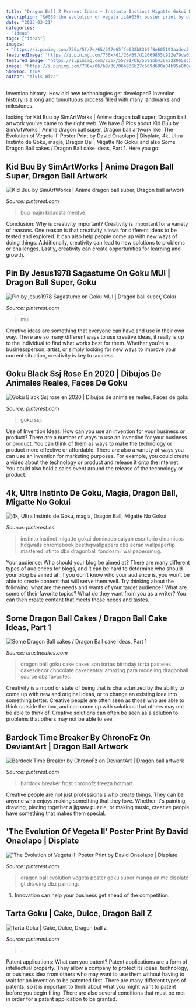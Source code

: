 ```yaml
---
title: "Dragon Ball Z Present Ideas ~ Instinto Instinct Migatte Gokui Dominado Saiyan Escritorio Dinamicos Hdqwalls Chromebook Besthqwallpapers Dbz Ecran Wallpapertip Mastered Istinto Dbs Dragonball Fondosmil Wallpapersmug"
description: "&#039;the evolution of vegeta ii&#039; poster print by david onaolapo"
date: "2023-03-21"
categories:
- "ideas"
tags: ["ideas"]
images:
- "https://i.pinimg.com/736x/5f/7e/65/5f7e65ffe032b8369f8e605192aadec3.jpg"
featuredImage: "https://i.pinimg.com/736x/d1/26/69/d12669855c922e79da017cbefa09994a.jpg"
featured_image: "https://i.pinimg.com/736x/55/91/bb/5591bb436a322065ec5171dfe6d12ed7.jpg"
image: "https://i.pinimg.com/736x/06/b9/36/06b936b27c669d600a04b95a0f0eb145.jpg"
ShowToc: true
author: "Alvis Wiza"
---
```



Invention history: How did new technologies get developed?
Invention history is a long and tumultuous process filled with many landmarks and milestones.

	

		
looking for Kid Buu by SimArtWorks | Anime dragon ball super, Dragon ball artwork you've came to the right web. We have 8 Pics about Kid Buu by SimArtWorks | Anime dragon ball super, Dragon ball artwork like &#039;The Evolution of Vegeta II&#039; Poster Print by David Onaolapo | Displate, 4k, Ultra Instinto de Goku, magia, Dragon Ball, Migatte No Gokui and also Some Dragon Ball cakes / Dragon Ball cake Ideas, Part 1. Here you go:
		
    
## Kid Buu By SimArtWorks | Anime Dragon Ball Super, Dragon Ball Artwork

<img loading=lazy src="https://i.pinimg.com/736x/5f/7e/65/5f7e65ffe032b8369f8e605192aadec3.jpg" onerror="this.onerror=null;this.src='https://tse1.mm.bing.net/th?id=OIP.mOkfAQtc6wIMa8CxlCDOBwHaLC&amp;pid=15.1';" alt="Kid Buu by SimArtWorks | Anime dragon ball super, Dragon ball artwork">

_Source: pinterest.com_

>buu majin kidausta mentve. 

	

Conclusion: Why is creativity important?
Creativity is important for a variety of reasons. One reason is that creativity allows for different ideas to be tested and explored. It can also help people come up with new ways of doing things. Additionally, creativity can lead to new solutions to problems or challenges. Lastly, creativity can create opportunities for learning and growth.

    
## Pin By Jesus1978 Sagastume On Goku MUI | Dragon Ball Super, Goku

<img loading=lazy src="https://i.pinimg.com/736x/43/1f/16/431f166d1ea32fe433de99ebabc6e460.jpg" onerror="this.onerror=null;this.src='https://tse1.mm.bing.net/th?id=OIP.PKPkBFV7spVGfCdJy1ylNgHaJ3&amp;pid=15.1';" alt="Pin by jesus1978 Sagastume on Goku MUI | Dragon ball super, Goku">

_Source: pinterest.com_

>mui. 

	

Creative ideas are something that everyone can have and use in their own way. There are so many different ways to use creative ideas, it really is up to the individual to find what works best for them. Whether you're a businessperson, artist, or simply looking for new ways to improve your current situation, creativity is key to success.

    
## Goku Black Ssj Rose En 2020 | Dibujos De Animales Reales, Faces De Goku

<img loading=lazy src="https://i.pinimg.com/736x/b2/6a/71/b26a713205e85da9ec92831ae67f25b7.jpg" onerror="this.onerror=null;this.src='https://tse4.mm.bing.net/th?id=OIP.SxLWh5fPBrXr9rF6xWx-bQHaPY&amp;pid=15.1';" alt="Goku Black Ssj rose en 2020 | Dibujos de animales reales, Faces de goku">

_Source: pinterest.com_

>goku ssj. 

	

Use of Invention Ideas: How can you use an invention for your business or product?
There are a number of ways to use an invention for your business or product. You can think of them as ways to make the technology or product more effective or affordable. There are also a variety of ways you can use an invention for marketing purposes. For example, you could create a video about the technology or product and release it onto the internet. You could also hold a sales event around the release of the technology or product.

    
## 4k, Ultra Instinto De Goku, Magia, Dragon Ball, Migatte No Gokui

<img loading=lazy src="https://i.pinimg.com/736x/06/b9/36/06b936b27c669d600a04b95a0f0eb145.jpg" onerror="this.onerror=null;this.src='https://tse3.mm.bing.net/th?id=OIP.Yk6D1QTzIkjyYFrGjZr4AAAAAA&amp;pid=15.1';" alt="4k, Ultra Instinto de Goku, magia, Dragon Ball, Migatte No Gokui">

_Source: pinterest.es_

>instinto instinct migatte gokui dominado saiyan escritorio dinamicos hdqwalls chromebook besthqwallpapers dbz ecran wallpapertip mastered istinto dbs dragonball fondosmil wallpapersmug. 

	

Your audience: Who should your blog be aimed at?
There are many different types of audiences for blogs, and it can be hard to determine who should your blog be aimed at. If you don’t know who your audience is, you won’t be able to create content that will serve them well. Try thinking about the following: what are the needs and wants of your target audience? What are some of their favorite topics? What do they want from you as a writer? You can then create content that meets those needs and tastes.

    
## Some Dragon Ball Cakes / Dragon Ball Cake Ideas, Part 1

<img loading=lazy src="http://www.crustncakes.com/blog/wp-content/uploads/2015/06/6d0826aaa7e0dd6d721822821198c723.jpg" onerror="this.onerror=null;this.src='https://tse1.mm.bing.net/th?id=OIP.-c3agOA_mhFhEJf2MgCKpwHaLG&amp;pid=15.1';" alt="Some Dragon Ball cakes / Dragon Ball cake Ideas, Part 1">

_Source: crustncakes.com_

>dragon ball goku cake cakes son tortas birthday torta pasteles cakesdecor chocolate cakecentral amazing para modeling dragonball source dbz favorites. 

	

Creativity is a mood or state of being that is characterized by the ability to come up with new and original ideas, or to change an existing idea into something better. Creative people are often seen as those who are able to think outside the box, and can come up with solutions that others may not be able to think of. Creative solutions can often be seen as a solution to problems that others may not be able to see.

    
## Bardock Time Breaker By ChronoFz On DeviantArt | Dragon Ball Artwork

<img loading=lazy src="https://i.pinimg.com/736x/88/0d/06/880d06b7166204818243d4b8ebf94cea.jpg" onerror="this.onerror=null;this.src='https://tse4.mm.bing.net/th?id=OIP._X0VlEwmj00fSJW3XAYHjgHaJ7&amp;pid=15.1';" alt="Bardock Time Breaker by ChronoFz on DeviantArt | Dragon ball artwork">

_Source: pinterest.com_

>bardock breaker frost chronofz freeza hotmart. 

	

Creative people are not just professionals who create things. They can be anyone who enjoys making something that they love. Whether it's painting, drawing, piecing together a jigsaw puzzle, or making music, creative people have something that makes them special.

    
## &#039;The Evolution Of Vegeta II&#039; Poster Print By David Onaolapo | Displate

<img loading=lazy src="https://i.pinimg.com/736x/55/91/bb/5591bb436a322065ec5171dfe6d12ed7.jpg" onerror="this.onerror=null;this.src='https://tse1.mm.bing.net/th?id=OIP.y1BtwILiwnhEsulgU0LNUAHaKX&amp;pid=15.1';" alt="&#039;The Evolution of Vegeta II&#039; Poster Print by David Onaolapo | Displate">

_Source: pinterest.com_

>dragon ball evolution vegeta poster goku super manga anime displate gt drawing dbz painting. 

	

1. Innovation can help your business get ahead of the competition.

    
## Tarta Goku | Cake, Dulce, Dragon Ball Z

<img loading=lazy src="https://i.pinimg.com/736x/d1/26/69/d12669855c922e79da017cbefa09994a.jpg" onerror="this.onerror=null;this.src='https://tse4.mm.bing.net/th?id=OIP.PqbMhfjHRiJQuLP3E1_gogHaJ3&amp;pid=15.1';" alt="Tarta Goku | Cake, Dulce, Dragon ball z">

_Source: pinterest.com_

>. 

	

Patent applications: What can you patent?
Patent applications are a form of intellectual property. They allow a company to protect its ideas, technology, or business idea from others who may want to use them without having to wait for an invention to be patented first. There are many different types of patents, so it is important to think about what you might want to patent before you begin filing. There are also several conditions that must be met in order for a patent application to be granted.

